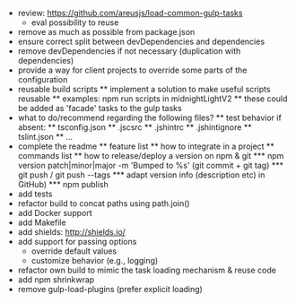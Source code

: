 * review: https://github.com/areusjs/load-common-gulp-tasks
  * eval possibility to reuse
* remove as much as possible from package.json
* ensure correct split between devDependencies and dependencies
* remove devDependencies if not necessary (duplication with dependencies)
* provide a way for client projects to override some parts of the configuration
* reusable build scripts
** implement a solution to make useful scripts reusable
** examples: npm run scripts in midnightLightV2
** these could be added as 'facade' tasks to the gulp tasks
* what to do/recommend regarding the following files?
** test behavior if absent:
** tsconfig.json
** .jscsrc
** .jshintrc
** .jshintignore
** tslint.json
** ...
* complete the readme
** feature list
** how to integrate in a project
** commands list
** how to release/deploy a version on npm & git
*** npm version patch|minor|major -m 'Bumped to %s' (git commit + git tag)
*** git push / git push --tags
*** adapt version info (description etc) in GitHub)
*** npm publish
* add tests
* refactor build to concat paths using  path.join()
* add Docker support
* add Makefile
* add shields: http://shields.io/
* add support for passing options
  * override default values
  * customize behavior (e.g., logging)
* refactor own build to mimic the task loading mechanism & reuse code
* add npm shrinkwrap
* remove gulp-load-plugins (prefer explicit loading) 
